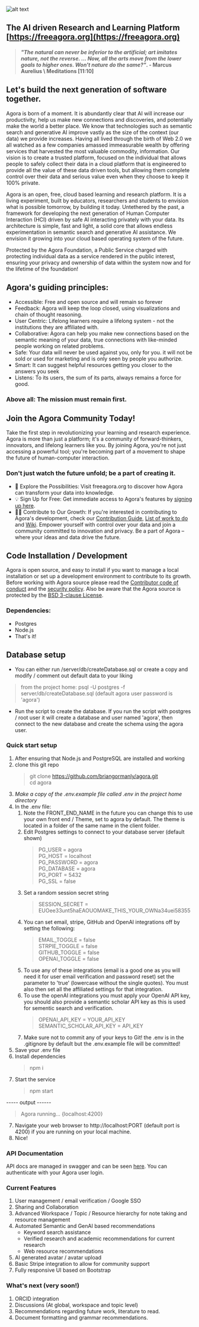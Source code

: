 ![alt text](https://github.com/briangormanly/agora/blob/main/client/agora/public/assets/img/logos/Agora-Logo-1-wText-1080.png?raw=true)
## The AI driven Research and Learning Platform [https://freeagora.org](https://freeagora.org)

> #### *"The natural can never be inferior to the artificial; art imitates nature, not the reverse. ... Now, all the arts move from the lower goals to higher ones. Won't nature do the same?"*. - Marcus Aurelius \ Meditations [11:10]

## Let's build the next generation of software together.
Agora is born of a moment. It is abundantly clear that AI will increase our productivity, help us make new connections and discoveries, and potentially make the world a better place. We know that technologies such as semantic search and generative AI improve vastly as the size of the context (our data) we provide increases. Having all lived through the birth of Web 2.0 we all watched as a few companies amassed immeasurable wealth by offering services that harvested the most valuable commodity, information. Our vision is to create a trusted platform, focused on the individual that allows people to safely collect their data in a cloud platform that is engineered to provide all the value of these data driven tools, but allowing them complete control over their data and serious value even when they choose to keep it 100% private.

Agora is an open, free, cloud based learning and research platform. It is a living experiment, built by educators, researchers and students to envision what is possible tomorrow, by building it today. Untethered by the past, a framework for developing the next generation of Human Computer Interaction (HCI) driven by safe AI interacting privately with your data. Its architecture is simple, fast and light, a solid core that allows endless experimentation in semantic search and generative AI assistance. We envision it growing into your cloud based operating system of the future. 

Protected by the Agora Foundation, a Public Service charged with protecting individual data as a service rendered in the public interest, ensuring your privacy and ownership of data within the system now and for the lifetime of the foundation!

## Agora's guiding principles:
- Accessible: Free and open source and will remain so forever
- Feedback: Agora will keep the loop closed, using visualizations and chain of thought reasoning.
- User Centric: Lifelong learners require a lifelong system - not the institutions they are affiliated with.
- Collaborative: Agora can help you make new connections based on the semantic meaning of your data, true connections with like-minded people working on related problems.
- Safe: Your data will never be used against you, only for you. it will not be sold or used for marketing and is only seen by people you authorize.
- Smart: It can suggest helpful resources getting you closer to the answers you seek
- Listens: To its users, the sum of its parts, always remains a force for good.
### Above all: The mission must remain first.

## Join the Agora Community Today!

Take the first step in revolutionizing your learning and research experience. Agora is more than just a platform; it's a community of forward-thinkers, innovators, and lifelong learners like you. By joining Agora, you're not just accessing a powerful tool; you're becoming part of a movement to shape the future of human-computer interaction.

### Don't just watch the future unfold; be a part of creating it.
 * 🧭 Explore the Possibilities: Visit freeagora.org to discover how Agora can transform your data into knowledge.
 * 💡 Sign Up for Free: Get immediate access to Agora's features by [signing up here](https://freeagora.org/dashboard).
 * 👩‍💻 Contribute to Our Growth: If you're interested in contributing to Agora's development, check our [Contribution Guide](https://github.com/agorafoundation/agora?tab=coc-ov-file#readme), [List of work to do](https://github.com/agorafoundation/agora/issues) and [Wiki](https://github.com/agorafoundation/agora/wiki).
Empower yourself with control over your data and join a community committed to innovation and privacy. Be a part of Agora – where your ideas and data drive the future.

## Code Installation / Development  
Agora is open source, and easy to install if you want to manage a local installation or set up a development environment to contribute to its growth.
Before working with Agora source please read the [Contributor code of conduct](https://github.com/agorafoundation/agora?tab=coc-ov-file#readme) and the [security policy](https://github.com/agorafoundation/agora?tab=security-ov-file#readme). Also be aware that the Agora source is protected by the [BSD 3-clause License](https://github.com/agorafoundation/agora?tab=BSD-3-Clause-1-ov-file#readme).

### Dependencies:
 * Postgres 
 * Node.js
 * That's it!

## Database setup
* You can either run /server/db/createDatabase.sql or create a copy and modify / comment out default data to your liking
> from the project home: psql -U postgres -f server/db/createDatabase.sql
> (default agora user password is 'agora')
* Run the script to create the database.  If you run the script with postgres / root user it will create a database and user named 'agora', then connect to the new database and create the schema using the agora user.

### Quick start setup
1. After ensuring that Node.js and PostgreSQL are installed and working
2. clone this git repo
    > git clone https://github.com/briangormanly/agora.git  
    > cd agora  
3. *Make a copy of the .env.example file called .env in the project home directory* 
4. In the .env file: 
    1. Note the FRONT_END_NAME in the future you can change this to use your own front end / Theme, set to agora by default. The theme is located in a folder of the same name in the client folder.
    2. Edit Postgres settings to connect to your database server (default shown)
        > PG_USER = agora  
        > PG_HOST = localhost  
        > PG_PASSWORD = agora  
        > PG_DATABASE = agora  
        > PG_PORT = 5432  
        > PG_SSL = false  
    3. Set a random session secret string 
        > SESSION_SECRET = EUOee33unt5haEAOUOMAKE_THIS_YOUR_OWNa34uei58355
    4. You can set email, stripe, GitHub and OpenAI integrations off by setting the following:
        > EMAIL_TOGGLE = false  
        > STRPIE_TOGGLE = false  
        > GITHUB_TOGGLE = false  
        > OPENAI_TOGGLE = false  
    5. To use any of these integrations (email is a good one as you will need it for user email verification and password reset) set the parameter to 'true' (lowercase without the single quotes). You must also then set all the affiliated settings for that integration.
    6. To use the openAI integrations you must apply your OpenAI API key, you should also provide a semantic scholar API key as this is used for sementic search and verification.
        > OPENAI_API_KEY = YOUR_API_KEY  
        > SEMANTIC_SCHOLAR_API_KEY = API_KEY  
    7. Make sure not to commit any of your keys to Git! the .env is in the .gitignore by default but the .env.example file will be committed!
5. Save your .env file
6. Install dependencies 
    > npm i
7. Start the service
    > npm start

----- output ------
>
> Agora running... {localhost:4200}
7. Navigate your web browser to http://localhost:PORT (default port is 4200) if you are running on your local machine.
8. Nice!

### API Documentation
API docs are managed in swagger and can be seen [here](https://freeagora.org/api-docs/). You can authenticate with your Agora user login.

### Current Features
1. User management / email verification / Google SSO
2. Sharing and Collaboration
3. Advanced Workspace / Topic / Resource hierarchy for note taking and resource management
4. Automated Semantic and GenAI based recommendations
   - Keyword search assistance
   - Verified research and academic recommendations for current research
   - Web resource recommendations   
5. AI generated avatar / avatar upload
6. Basic Stripe integration to allow for community support
9. Fully responsive UI based on Bootstrap


### What's next (very soon!)
1. ORCID integration
2. Discussions (At global, workspace and topic level)
3. Recommendations regarding future work, literature to read.
4. Document formatting and grammar recommendations.
